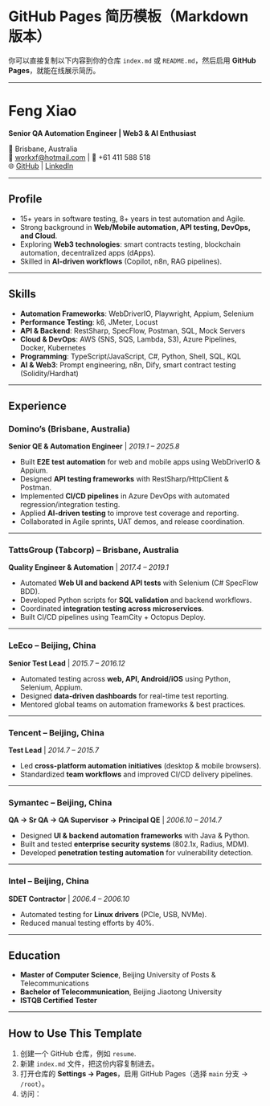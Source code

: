 # GitHub Pages 简历模板（Markdown 版本）

你可以直接复制以下内容到你的仓库 `index.md` 或 `README.md`，然后启用 **GitHub Pages**，就能在线展示简历。

---

# Feng Xiao

**Senior QA Automation Engineer | Web3 & AI Enthusiast**

📍 Brisbane, Australia  
📧 workxf@hotmail.com | 📱 +61 411 588 518  
🌐 [GitHub](https://github.com/your-username) | [LinkedIn](https://linkedin.com/in/your-link)

---

## Profile
- 15+ years in software testing, 8+ years in test automation and Agile.
- Strong background in **Web/Mobile automation, API testing, DevOps, and Cloud**.
- Exploring **Web3 technologies**: smart contracts testing, blockchain automation, decentralized apps (dApps).
- Skilled in **AI-driven workflows** (Copilot, n8n, RAG pipelines).

---

## Skills
- **Automation Frameworks**: WebDriverIO, Playwright, Appium, Selenium  
- **Performance Testing**: k6, JMeter, Locust  
- **API & Backend**: RestSharp, SpecFlow, Postman, SQL, Mock Servers  
- **Cloud & DevOps**: AWS (SNS, SQS, Lambda, S3), Azure Pipelines, Docker, Kubernetes  
- **Programming**: TypeScript/JavaScript, C#, Python, Shell, SQL, KQL  
- **AI & Web3**: Prompt engineering, n8n, Dify, smart contract testing (Solidity/Hardhat)  

---

## Experience

### Domino’s (Brisbane, Australia)  
**Senior QE & Automation Engineer** | *2019.1 – 2025.8*  
- Built **E2E test automation** for web and mobile apps using WebDriverIO & Appium.  
- Designed **API testing frameworks** with RestSharp/HttpClient & Postman.  
- Implemented **CI/CD pipelines** in Azure DevOps with automated regression/integration testing.  
- Applied **AI-driven testing** to improve test coverage and reporting.  
- Collaborated in Agile sprints, UAT demos, and release coordination.

---

### TattsGroup (Tabcorp) – Brisbane, Australia  
**Quality Engineer & Automation** | *2017.4 – 2019.1*  
- Automated **Web UI and backend API tests** with Selenium (C# SpecFlow BDD).  
- Developed Python scripts for **SQL validation** and backend workflows.  
- Coordinated **integration testing across microservices**.  
- Built CI/CD pipelines using TeamCity + Octopus Deploy.

---

### LeEco – Beijing, China  
**Senior Test Lead** | *2015.7 – 2016.12*  
- Automated testing across **web, API, Android/iOS** using Python, Selenium, Appium.  
- Designed **data-driven dashboards** for real-time test reporting.  
- Mentored global teams on automation frameworks & best practices.

---

### Tencent – Beijing, China  
**Test Lead** | *2014.7 – 2015.7*  
- Led **cross-platform automation initiatives** (desktop & mobile browsers).  
- Standardized **team workflows** and improved CI/CD delivery pipelines.  

---

### Symantec – Beijing, China  
**QA → Sr QA → QA Supervisor → Principal QE** | *2006.10 – 2014.7*  
- Designed **UI & backend automation frameworks** with Java & Python.  
- Built and tested **enterprise security systems** (802.1x, Radius, MDM).  
- Developed **penetration testing automation** for vulnerability detection.  

---

### Intel – Beijing, China  
**SDET Contractor** | *2006.4 – 2006.10*  
- Automated testing for **Linux drivers** (PCIe, USB, NVMe).  
- Reduced manual testing efforts by 40%.

---

## Education
- **Master of Computer Science**, Beijing University of Posts & Telecommunications  
- **Bachelor of Telecommunication**, Beijing Jiaotong University  
- **ISTQB Certified Tester**  

---

## How to Use This Template
1. 创建一个 GitHub 仓库，例如 `resume`.
2. 新建 `index.md` 文件，把这份内容复制进去。
3. 打开仓库的 **Settings → Pages**，启用 GitHub Pages（选择 `main` 分支 → `/root`）。
4. 访问：
